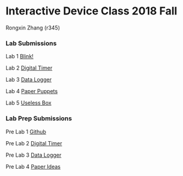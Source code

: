 # Interactive Device Class 2018 Fall

Rongxin Zhang (r345)

### Lab Submissions
Lab 1 [Blink!](/Lab_Submission/lab1/write_up.md)

Lab 2 [Digital Timer](/Lab_Submission/lab2/write_up.md)

Lab 3 [Data Logger](/Lab_Submission/lab3/write_up.md)

Lab 4 [Paper Puppets](/Lab_Submission/lab4/write_up.md)

Lab 5 [Useless Box](/Lab_Submission/lab5/write_up.md)

### Lab Prep Submissions
Pre Lab 1 [Github](/Lab_Prep_Submission/prep1/README.md)

Pre Lab 2 [Digital Timer](/Lab_Prep_Submission/prep2/README.md)

Pre Lab 3 [Data Logger](/Lab_Prep_Submission/prep3/README.md)

Pre Lab 4 [Paper Ideas](/Lab_Prep_Submission/prep4/README.md)

